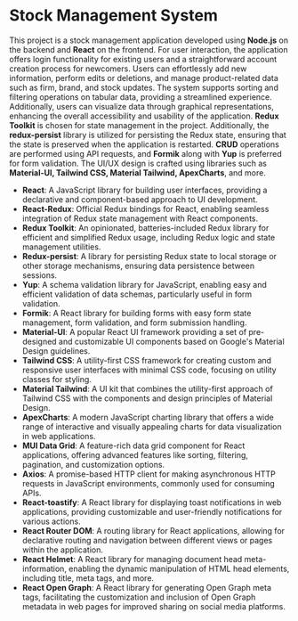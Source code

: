 # Stock Management System
This project is a stock management application developed using **Node.js** on the backend and **React** on the frontend. For user interaction, the application offers login functionality for existing users and a straightforward account creation process for newcomers. Users can effortlessly add new information, perform edits or deletions, and manage product-related data such as firm, brand, and stock updates. The system supports sorting and filtering operations on tabular data, providing a streamlined experience. Additionally, users can visualize data through graphical representations, enhancing the overall accessibility and usability of the application.
**Redux Toolkit** is chosen for state management in the project. Additionally, the **redux-persist** library is utilized for persisting the Redux state, ensuring that the state is preserved when the application is restarted. **CRUD** operations are performed using API requests, and **Formik** along with **Yup** is preferred for form validation. The UI/UX design is crafted using libraries such as **Material-UI, Tailwind CSS, Material Tailwind, ApexCharts**, and more.


- **React**: A JavaScript library for building user interfaces, providing a declarative and component-based approach to UI development.
- **React-Redux**: Official Redux bindings for React, enabling seamless integration of Redux state management with React components.
- **Redux Toolkit**: An opinionated, batteries-included Redux library for efficient and simplified Redux usage, including Redux logic and state management utilities.
- **Redux-persist**: A library for persisting Redux state to local storage or other storage mechanisms, ensuring data persistence between sessions.
- **Yup**: A schema validation library for JavaScript, enabling easy and efficient validation of data schemas, particularly useful in form validation.
- **Formik**: A React library for building forms with easy form state management, form validation, and form submission handling.
- **Material-UI**: A popular React UI framework providing a set of pre-designed and customizable UI components based on Google's Material Design guidelines.
- **Tailwind CSS**: A utility-first CSS framework for creating custom and responsive user interfaces with minimal CSS code, focusing on utility classes for styling.
- **Material Tailwind**: A UI kit that combines the utility-first approach of Tailwind CSS with the components and design principles of Material Design.
- **ApexCharts**: A modern JavaScript charting library that offers a wide range of interactive and visually appealing charts for data visualization in web applications.
- **MUI Data Grid**: A feature-rich data grid component for React applications, offering advanced features like sorting, filtering, pagination, and customization options.
- **Axios**: A promise-based HTTP client for making asynchronous HTTP requests in JavaScript environments, commonly used for consuming APIs.
- **React-toastify**: A React library for displaying toast notifications in web applications, providing customizable and user-friendly notifications for various actions.
- **React Router DOM**: A routing library for React applications, allowing for declarative routing and navigation between different views or pages within the application.
- **React Helmet**: A React library for managing document head meta-information, enabling the dynamic manipulation of HTML head elements, including title, meta tags, and more.
- **React Open Graph**: A React library for generating Open Graph meta tags, facilitating the customization and inclusion of Open Graph metadata in web pages for improved sharing on social media platforms.






